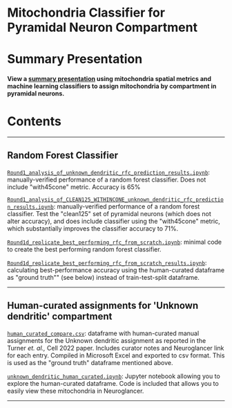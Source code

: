 # Mitochondria Classifier for Pyramidal Neuron Compartment

# Summary Presentation
#### View a [summary presentation](https://github.com/shandran/layer23-volume/blob/main/mitochondria_analytics/classifier/Mitochondria_Classifier_by_Pyramidal_Neuron_Compartment.pdf) using mitochondria spatial metrics and machine learning classifiers to assign mitochondria by  compartment in pyramidal neurons. 

# Contents

---

## Random Forest Classifier 

[`Round1_analysis_of_unknown_dendritic_rfc_prediction_results.ipynb`](https://github.com/shandran/layer23-volume/blob/main/mitochondria_analytics/classifier/Round1_analysis_of_unknown_dendritic_rfc_prediction_results.ipynb): manually-verified performance of a random forest classifier. Does not include "with45cone" metric. Accuracy is 65%  

[`Round1_analysis_of_CLEAN125_WITHINCONE_unknown_dendritic_rfc_prediction_results.ipynb`](https://github.com/shandran/layer23-volume/blob/main/mitochondria_analytics/classifier/Round1_analysis_of_CLEAN125_WITHINCONE_unknown_dendritic_rfc_prediction_results.ipynb): manually-verified performance of a random forest classifier. Test the "clean125" set of pyramidal neurons (which does not alter accuracy), and does include classifier using the "with45cone" metric, which substantially improves the classifier accuracy to 71%.

[`Round1d_replicate_best_performing_rfc_from_scratch.ipynb`](https://github.com/shandran/layer23-volume/blob/main/mitochondria_analytics/classifier/Round1d_replicate_best_performing_rfc_from_scratch.ipynb): minimal code to create the best performing random forest classifier.

[`Round1d_replicate_best_performing_rfc_from_scratch_results.ipynb`](https://github.com/shandran/layer23-volume/blob/main/mitochondria_analytics/classifier/Round1d_replicate_best_performing_rfc_from_scratch_results.ipynb): calculating best-performance accuracy using the human-curated dataframe as "ground truth"" (see below) instead of train-test-split dataframe.

---

## Human-curated assignments for 'Unknown dendritic' compartment

[`human_curated_compare.csv`](https://github.com/shandran/layer23-volume/blob/main/mitochondria_analytics/classifier/human_curated_compare.csv): dataframe with human-curated manual assignments for the Unknown dendritic assignment as reported in the Turner *et. al.,* Cell 2022 paper. Includes curator notes and Neuroglancer link for each entry. Compiled in Microsoft Excel and exported to csv format. This is used as the "ground truth" dataframe mentioned above.

[`unknown_dendritic_human_curated.ipynb`](https://github.com/shandran/layer23-volume/blob/main/mitochondria_analytics/classifier/unknown_dendritic_human_curated.ipynb): Jupyter notebook allowing you to explore the human-curated dataframe. Code is included that allows you to easily view these mitochondria in Neuroglancer.

---

